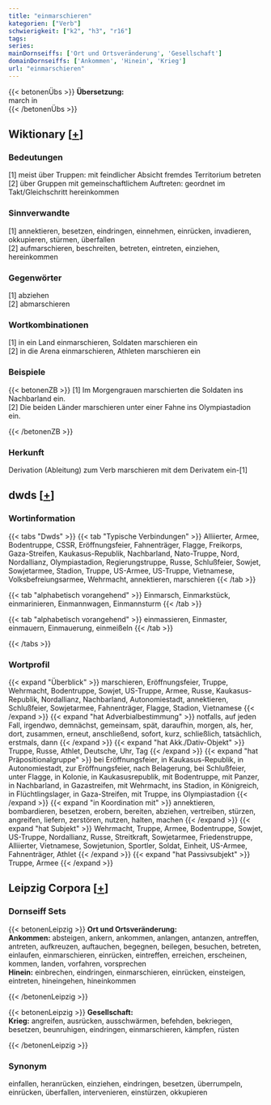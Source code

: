 ```yaml
---
title: "einmarschieren"
kategorien: ["Verb"]
schwierigkeit: ["k2", "h3", "r16"]
tags:
series:
mainDornseiffs: ['Ort und Ortsveränderung', 'Gesellschaft']
domainDornseiffs: ['Ankommen', 'Hinein', 'Krieg']
url: "einmarschieren"
---
```


{{< betonenÜbs >}}
**Übersetzung:**  
march in  
{{< /betonenÜbs >}}

## Wiktionary [[+](https://de.wiktionary.org/wiki/einmarschieren)]

### Bedeutungen
[1] meist über Truppen: mit feindlicher Absicht fremdes Territorium betreten  
[2] über Gruppen mit gemeinschaftlichem Auftreten: geordnet im Takt/Gleichschritt hereinkommen  

### Sinnverwandte
[1] annektieren, besetzen, eindringen, einnehmen, einrücken, invadieren, okkupieren, stürmen, überfallen  
[2] aufmarschieren, beschreiten, betreten, eintreten, einziehen, hereinkommen  

### Gegenwörter
[1] abziehen  
[2] abmarschieren  

### Wortkombinationen
[1] in ein Land einmarschieren, Soldaten marschieren ein  
[2] in die Arena einmarschieren, Athleten marschieren ein  

### Beispiele
{{< betonenZB >}}
[1] Im Morgengrauen marschierten die Soldaten ins Nachbarland ein.  
[2] Die beiden Länder marschieren unter einer Fahne ins Olympiastadion ein.  

{{< /betonenZB >}}
### Herkunft
Derivation (Ableitung) zum Verb marschieren mit dem Derivatem ein-[1]  



## dwds [[+](https://www.dwds.de/wb/einmarschieren)]

### Wortinformation
{{< tabs "Dwds" >}}
{{< tab "Typische Verbindungen" >}}
Alliierter, Armee, Bodentruppe, CSSR, Eröffnungsfeier, Fahnenträger, Flagge, Freikorps, Gaza-Streifen, Kaukasus-Republik, Nachbarland, Nato-Truppe, Nord, Nordallianz, Olympiastadion, Regierungstruppe, Russe, Schlußfeier, Sowjet, Sowjetarmee, Stadion, Truppe, US-Armee, US-Truppe, Vietnamese, Volksbefreiungsarmee, Wehrmacht, annektieren, marschieren
{{< /tab >}}

{{< tab "alphabetisch vorangehend" >}}
Einmarsch, Einmarkstück, einmarinieren, Einmannwagen, Einmannsturm
{{< /tab >}}

{{< tab "alphabetisch vorangehend" >}}
einmassieren, Einmaster, einmauern, Einmauerung, einmeißeln
{{< /tab >}}

{{< /tabs >}}

### Wortprofil
{{< expand "Überblick" >}} marschieren, Eröffnungsfeier, Truppe, Wehrmacht, Bodentruppe, Sowjet, US-Truppe, Armee, Russe, Kaukasus-Republik, Nordallianz, Nachbarland, Autonomiestadt, annektieren, Schlußfeier, Sowjetarmee, Fahnenträger, Flagge, Stadion, Vietnamese {{< /expand >}}
{{< expand "hat Adverbialbestimmung" >}} notfalls, auf jeden Fall, irgendwo, demnächst, gemeinsam, spät, daraufhin, morgen, als, her, dort, zusammen, erneut, anschließend, sofort, kurz, schließlich, tatsächlich, erstmals, dann {{< /expand >}}
{{< expand "hat Akk./Dativ-Objekt" >}} Truppe, Russe, Athlet, Deutsche, Uhr, Tag {{< /expand >}}
{{< expand "hat Präpositionalgruppe" >}} bei Eröffnungsfeier, in Kaukasus-Republik, in Autonomiestadt, zur Eröffnungsfeier, nach Belagerung, bei Schlußfeier, unter Flagge, in Kolonie, in Kaukasusrepublik, mit Bodentruppe, mit Panzer, in Nachbarland, in Gazastreifen, mit Wehrmacht, ins Stadion, in Königreich, in Flüchtlingslager, in Gaza-Streifen, mit Truppe, ins Olympiastadion {{< /expand >}}
{{< expand "in Koordination mit" >}} annektieren, bombardieren, besetzen, erobern, bereiten, abziehen, vertreiben, stürzen, angreifen, liefern, zerstören, nutzen, halten, machen {{< /expand >}}
{{< expand "hat Subjekt" >}} Wehrmacht, Truppe, Armee, Bodentruppe, Sowjet, US-Truppe, Nordallianz, Russe, Streitkraft, Sowjetarmee, Friedenstruppe, Alliierter, Vietnamese, Sowjetunion, Sportler, Soldat, Einheit, US-Armee, Fahnenträger, Athlet {{< /expand >}}
{{< expand "hat Passivsubjekt" >}} Truppe, Armee {{< /expand >}}

## Leipzig Corpora [[+](https://corpora.uni-leipzig.de/en/res?word=einmarschieren&corpusId=deu_newscrawl-public_2018)]

### Dornseiff Sets
{{< betonenLeipzig >}}
**Ort und Ortsveränderung:**  
**Ankommen:** absteigen, ankern, ankommen, anlangen, antanzen, antreffen, antreten, aufkreuzen, auftauchen, begegnen, beilegen, besuchen, betreten, einlaufen, einmarschieren, einrücken, eintreffen, erreichen, erscheinen, kommen, landen, vorfahren, vorsprechen  
**Hinein:** einbrechen, eindringen, einmarschieren, einrücken, einsteigen, eintreten, hineingehen, hineinkommen  

{{< /betonenLeipzig >}}


{{< betonenLeipzig >}}
**Gesellschaft:**  
**Krieg:** angreifen, ausrücken, ausschwärmen, befehden, bekriegen, besetzen, beunruhigen, eindringen, einmarschieren, kämpfen, rüsten  

{{< /betonenLeipzig >}}

### Synonym
einfallen, heranrücken, einziehen, eindringen, besetzen, überrumpeln, einrücken, überfallen, intervenieren, einstürzen, okkupieren

